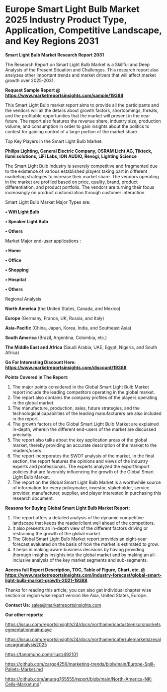 # Europe Smart Light Bulb Market 2025 Industry Product Type, Application, Competitive Landscape, and Key Regions 2031

<strong>Smart Light Bulb Market Research Report 2031</strong>

The Research Report on Smart Light Bulb Market is a Skillful and Deep Analysis of the Present Situation and Challenges. This research report also analyzes other important trends and market drivers that will affect market growth over 2025-2031.

<strong>Request Sample Report @ <a href=https://www.marketreportsinsights.com/sample/19388>https://www.marketreportsinsights.com/sample/19388</a></strong>

This Smart Light Bulb market report aims to provide all the participants and the vendors will all the details about growth factors, shortcomings, threats, and the profitable opportunities that the market will present in the near future. The report also features the revenue share, industry size, production volume, and consumption in order to gain insights about the politics to contest for gaining control of a large portion of the market share.

Top Key Players in the Smart Light Bulb Market:

<strong>Philips Lighting, General Electric Company, OSRAM Licht AG, Tikteck, Ilumi solutions, LiFi Labs, ION AUDIO, Revogi, Lighting Science</strong>

The Smart Light Bulb Industry is severely competitive and fragmented due to the existence of various established players taking part in different marketing strategies to increase their market share. The vendors operating in the market are profiled based on price, quality, brand, product differentiation, and product portfolio. The vendors are turning their focus increasingly on product customization through customer interaction.

Smart Light Bulb Market Major Types are:

<strong>• Wifi Light Bulb

• Speaker Light Bulb

• Others</strong>

Market Major end-user applications :

<strong>• Home

• Office

• Shopping

• Hospital

• Others</strong>

Regional Analysis

</u><strong><b>North America</b></strong> (the United States, Canada, and Mexico)

<strong><b>Europe </b></strong>(Germany, France, UK, Russia, and Italy)

<strong><b>Asia-Pacific</b></strong> (China, Japan, Korea, India, and Southeast Asia)

<strong><b>South America</b></strong> (Brazil, Argentina, Colombia, etc.)

<strong><b>The Middle East and Africa</b></strong> (Saudi Arabia, UAE, Egypt, Nigeria, and South Africa)

<strong>Go For Interesting Discount Here: <a href=https://www.marketreportsinsights.com/discount/19388>https://www.marketreportsinsights.com/discount/19388</a></strong>

<strong>Points Covered in The Report:</strong>
<ol>
  <li>The major points considered in the Global Smart Light Bulb Market report include the leading competitors operating in the global market.</li>
  <li>The report also contains the company profiles of the players operating in the global market.</li>
  <li>The manufacture, production, sales, future strategies, and the technological capabilities of the leading manufacturers are also included in the report.</li>
  <li>The growth factors of the Global Smart Light Bulb Market are explained in-depth, wherein the different end-users of the market are discussed precisely.</li>
  <li>The report also talks about the key application areas of the global market, thereby providing an accurate description of the market to the readers/users.</li>
  <li>The report incorporates the SWOT analysis of the market. In the final section, the report features the opinions and views of the industry experts and professionals. The experts analyzed the export/import policies that are favorably influencing the growth of the Global Smart Light Bulb Market.</li>
  <li>The report on the Global Smart Light Bulb Market is a worthwhile source of information for every policymaker, investor, stakeholder, service provider, manufacturer, supplier, and player interested in purchasing this research document.</li>
</ol>
<strong>Reasons for Buying Global Smart Light Bulb Market Report:</strong>

<ol>
  <li>The report offers a detailed analysis of the dynamic competitive landscape that keeps the reader/client well ahead of the competitors.</li>
  <li>It also presents an in-depth view of the different factors driving or restraining the growth of the global market.</li>
  <li>The Global Smart Light Bulb Market report provides an eight-year forecast evaluated on the basis of how the market is estimated to grow.</li>
  <li>It helps in making aware business decisions by having providing thorough insights insights into the global market and by making an all-inclusive analysis of the key market segments and sub-segments.</li>
</ol>
<strong>Access full Report Description, TOC, Table of Figure, Chart, etc. @ <a href=https://www.marketreportsinsights.com/industry-forecast/global-smart-light-bulb-market-growth-2021-19388>https://www.marketreportsinsights.com/industry-forecast/global-smart-light-bulb-market-growth-2021-19388</a></strong>


Thanks for reading this article; you can also get individual chapter wise section or region wise report version like Asia, United States, Europe.

<strong>Contact Us:</strong>
sales@marketreportsinsights.com

<strong>Our other reports:</strong>

<a href=https://issuu.com/reportsinsights24/docs/northamericadustsensorsmarketsegmentationmainplaye>https://issuu.com/reportsinsights24/docs/northamericadustsensorsmarketsegmentationmainplaye</a>

<a href=https://issuu.com/reportsinsights24/docs/northamericaferrulemarketsizevaluecagranalysis2025>https://issuu.com/reportsinsights24/docs/northamericaferrulemarketsizevaluecagranalysis2025</a>

<a href=https://tanomuno.com/illust/492101>https://tanomuno.com/illust/492101</a>

<a href=https://github.com/cargo4256/marketing-trends/blob/main/Europe-Spill-Pallets-Market.md>https://github.com/cargo4256/marketing-trends/blob/main/Europe-Spill-Pallets-Market.md</a>

<a href=https://github.com/anurag765555/report/blob/main/North-America-NK-Cells-Market.md>https://github.com/anurag765555/report/blob/main/North-America-NK-Cells-Market.md</a>"
